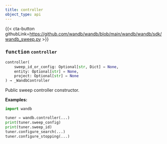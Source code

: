 ```yaml
---
title: controller
object_type: api
---
```


{{< cta-button githubLink=https://github.com/wandb/wandb/blob/main/wandb/wandb/sdk/wandb_sweep.py >}}




### <kbd>function</kbd> `controller`

```python
controller(
    sweep_id_or_config: Optional[str, Dict] = None,
    entity: Optional[str] = None,
    project: Optional[str] = None
) → _WandbController
```

Public sweep controller constructor. 



**Examples:**
 ```python
import wandb

tuner = wandb.controller(...)
print(tuner.sweep_config)
print(tuner.sweep_id)
tuner.configure_search(...)
tuner.configure_stopping(...)
``` 
